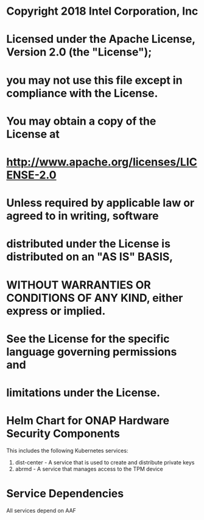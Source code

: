# Copyright 2018 Intel Corporation, Inc
#
# Licensed under the Apache License, Version 2.0 (the "License");
# you may not use this file except in compliance with the License.
# You may obtain a copy of the License at
#
#       http://www.apache.org/licenses/LICENSE-2.0
#
# Unless required by applicable law or agreed to in writing, software
# distributed under the License is distributed on an "AS IS" BASIS,
# WITHOUT WARRANTIES OR CONDITIONS OF ANY KIND, either express or implied.
# See the License for the specific language governing permissions and
# limitations under the License.

# Helm Chart for ONAP Hardware Security Components

This includes the following Kubernetes services:

1. dist-center - A service that is used to create and distribute private keys
2. abrmd - A service that manages access to the TPM device

# Service Dependencies

All services depend on AAF